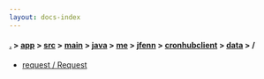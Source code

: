 ```yaml
---
layout: docs-index
---
```

#### [.](./../../../../../../../../index) > [app](./../../../../../../../index) > [src](./../../../../../../index) > [main](./../../../../../index) > [java](./../../../../index) > [me](./../../../index) > [jfenn](./../../index) > [cronhubclient](./../index) > [data](./index) > **/**

- [request / Request](request/Request)
